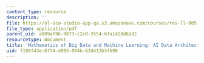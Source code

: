 ```yaml
---
content_type: resource
description: ''
file: https://ol-ocw-studio-app-qa.s3.amazonaws.com/courses/res-ll-005-mathematics-of-big-data-and-machine-learning-january-iap-2020/f198f43e6774d885004b63d413b3f699_MITRES_LL_005IAP20_Supplemental_Ses02_Part2.pdf
file_type: application/pdf
parent_uid: a089af96-9073-c2c0-3554-6fa1d28d62d2
resourcetype: Document
title: 'Mathematics of Big Data and Machine Learning: AI Data ArchitectureProcessing'
uid: f198f43e-6774-d885-004b-63d413b3f699
---
```

